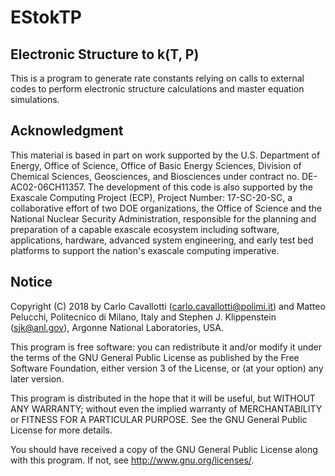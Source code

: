 # EStokTP 
## Electronic Structure to k(T, P) 

This is a program to generate rate constants relying on calls to external codes
to perform electronic structure calculations and master equation simulations.

## Acknowledgment

This material is based in part on work supported by the U.S. Department of
Energy, Office of Science, Office of Basic Energy Sciences, Division of Chemical
Sciences, Geosciences, and Biosciences under contract no. DE-AC02-06CH11357.
The development of this code is also supported by the Exascale Computing Project
(ECP), Project Number: 17-SC-20-SC, a collaborative effort of two DOE
organizations, the Office of Science and the National Nuclear Security
Administration, responsible for the planning and preparation of a capable
exascale ecosystem including software, applications, hardware, advanced system
engineering, and early test bed platforms to support the nation's exascale
computing imperative.

## Notice

Copyright (C) 2018 by Carlo Cavallotti (carlo.cavallotti@polimi.it) and Matteo
Pelucchi, Politecnico di Milano, Italy and Stephen J. Klippenstein
(sjk@anl.gov), Argonne National Laboratories, USA.

This program is free software: you can redistribute it and/or modify
it under the terms of the GNU General Public License as published by
the Free Software Foundation, either version 3 of the License, or
(at your option) any later version.

This program is distributed in the hope that it will be useful,
but WITHOUT ANY WARRANTY; without even the implied warranty of
MERCHANTABILITY or FITNESS FOR A PARTICULAR PURPOSE.  See the
GNU General Public License for more details.

You should have received a copy of the GNU General Public License
along with this program.  If not, see <http://www.gnu.org/licenses/>.
